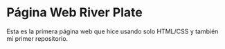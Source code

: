 # Página Web River Plate
Esta es la primera página web que hice usando solo HTML/CSS y también mi primer repositorio.
